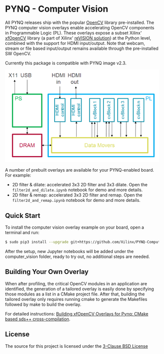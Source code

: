 # PYNQ - Computer Vision

All PYNQ releases ship with the popular [OpenCV](https://opencv.org/) library pre-installed. The PYNQ computer vision overlays enable accelerating OpenCV components in Programmable Logic (PL). These overlays expose a subset Xilinx' [xfOpenCV](https://github.com/Xilinx/xfopencv) library (a part of Xilinx' [reVISION solution](https://www.xilinx.com/products/design-tools/embedded-vision-zone.html)) at the Python level, combined with the support for HDMI input/output. Note that webcam, stream or file based input/output remains available through the pre-installed SW OpenCV.

Currently this package is compatible with PYNQ image v2.3.

![](./block_diagram.png)

A number of prebuilt overlays are available for your PYNQ-enabled board. For example:
  + 2D filter & dilate: accelerated 3x3 2D filter and 3x3 dilate. Open the `filter2d_and_dilate.ipynb` notebook for demo and more details.
  + 2D filter & remap: accelerated 3x3 2D filter and remap. Open the `filter2d_and_remap.ipynb` notebook for demo and more details. 


## Quick Start

To install the computer vision overlay example on your board, open a terminal and run:

   ```bash
   $ sudo pip3 install --upgrade git+https://github.com/Xilinx/PYNQ-ComputerVision.git
   ```
   
After the setup, new Jupyter notebooks will be added under the computer_vision folder, ready to try out, no additional steps are needed. 

## Building Your Own Overlay

When after profiling, the critical OpenCV modules in an application are identified, the generation of a tailored overlay is easily done by specifying those modules as a list in a CMake project file. After that, building the tailored overlay only requires running cmake to generate the Makefiles followed by make to build the overlay.

For detailed instructions:  [Building xfOpenCV Overlays for Pynq: CMake based sds++ cross-compilation](overlays/README.md).

## License

The source for this project is licensed under the [3-Clause BSD License](LICENSE)
